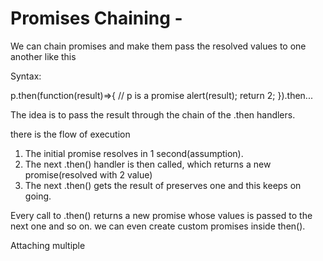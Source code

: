 # Promises Chaining -
We can chain promises and make them pass the resolved values to one another like this

Syntax: 

p.then(function(result)=>{        // p is a promise
    alert(result); 
    return 2;
}).then...

The idea is to pass the result through the chain of the .then handlers.

there is the flow of execution

1. The initial promise resolves in 1 second(assumption).
2. The next .then() handler is then called, which returns a new  
   promise(resolved with 2 value)
3. The next .then() gets the result of preserves one and this keeps on going.

Every call to .then() returns a new promise whose values is passed to the next one and so on. we can even create custom promises inside then().

Attaching multiple 